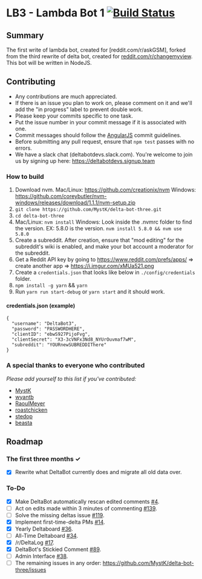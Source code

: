 # LB3 - Lambda Bot 1 [![Build Status](https://travis-ci.org/MystK/delta-bot-three.svg?branch=master)](https://travis-ci.org/MystK/delta-bot-three)
## Summary
The first write of lambda bot, created for [reddit.com/r/askGSM], forked from the third rewrite of delta bot, created for [reddit.com/r/changemyview](https://www.reddit.com/r/changemyview). This bot will be written in NodeJS.

## Contributing
* Any contributions are much appreciated.
* If there is an issue you plan to work on, please comment on it and we'll add the "in progress" label to prevent double work.
* Please keep your commits specific to one task.
* Put the issue number in your commit message if it is associated with one.
* Commit messages should follow the [AngularJS](https://github.com/angular/angular.js/blob/master/CONTRIBUTING.md#commit) commit guidelines.
* Before submitting any pull request, ensure that `npm test` passes with no errors.
* We have a slack chat (deltabotdevs.slack.com). You're welcome to join us by signing up here: https://deltabotdevs.signup.team

### How to build
1. Download nvm. Mac/Linux: https://github.com/creationix/nvm Windows: https://github.com/coreybutler/nvm-windows/releases/download/1.1.1/nvm-setup.zip
1. `git clone https://github.com/MystK/delta-bot-three.git`
1. `cd delta-bot-three`
1. Mac/Linux: `nvm install` Windows: Look inside the .nvmrc folder to find the version. EX: 5.8.0 is the version. `nvm install 5.8.0 && nvm use 5.8.0`
1. Create a subreddit. After creation, ensure that "mod editing" for the subreddit's wiki is enabled, and make your bot account a moderator for the subreddit.
1. Get a Reddit API key by going to https://www.reddit.com/prefs/apps/ => create another app => https://i.imgur.com/xMUa521.png
1. Create a `credentials.json` that looks like below in `./config/credentials` folder.
1. `npm install -g yarn` && `yarn`
1. Run `yarn run start-debug` or `yarn start` and it should work.

#### credentials.json (example)
````
{
  "username": "DeltaBot3",
  "password": "PASSWORDHERE",
  "clientID": "ebwS927PijoFvg",
  "clientSecret": "X3-3cVNFx3Nd8_NYUrOuvmaf7wM",
  "subreddit": "YOURnewSUBREDDIThere"
}
````

### A special thanks to everyone who contributed
_Please add yourself to this list if you've contributed:_
* [MystK](https://github.com/mystk)
* [wyantb](https://github.com/wyantb)
* [RaoulMeyer](https://github.com/RaoulMeyer)
* [roastchicken](https://github.com/roastchicken)
* [stedop](https://github.com/stedop)
* [beasta](https://github.com/beasta)

## Roadmap
### The first three months ✓
- [x] Rewrite what DeltaBot currently does and migrate all old data over.

### To-Do
- [x] Make DeltaBot automatically rescan edited comments [#4](https://github.com/MystK/delta-bot-three/issues/4).
- [ ] Act on edits made within 3 minutes of commenting [#139](https://github.com/MystK/delta-bot-three/issues/139).
- [ ] Solve the missing deltas issue [#119](https://github.com/MystK/delta-bot-three/issues/119).
- [x] Implement first-time-delta PMs [#14](https://github.com/MystK/delta-bot-three/issues/14).
- [x] Yearly Deltaboard [#36](https://github.com/MystK/delta-bot-three/issues/36).
- [ ] All-Time Deltaboard [#34](https://github.com/MystK/delta-bot-three/issues/34).
- [x] /r/DeltaLog [#17](https://github.com/MystK/delta-bot-three/issues/17).
- [x] DeltaBot's Stickied Comment [#89](https://github.com/MystK/delta-bot-three/issues/89).
- [ ] Admin Interface [#38](https://github.com/MystK/delta-bot-three/issues/38).
- [ ] The remaining issues in any order: https://github.com/MystK/delta-bot-three/issues
